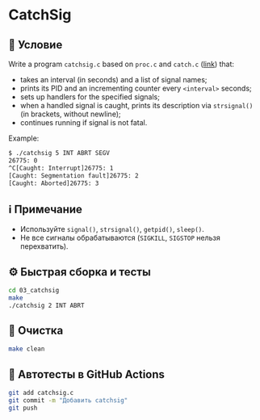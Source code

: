 # CatchSig

## 📝 Условие

Write a program `catchsig.c` based on `proc.c` and `catch.c` ([link](https://andrewt0301.github.io/hse-acos-course/part2os/09_IPC/lecture.html)) that:
- takes an interval (in seconds) and a list of signal names;
- prints its PID and an incrementing counter every `<interval>` seconds;
- sets up handlers for the specified signals;
- when a handled signal is caught, prints its description via `strsignal()` (in brackets, without newline);
- continues running if signal is not fatal.

Example:
```bash
$ ./catchsig 5 INT ABRT SEGV
26775: 0
^C[Caught: Interrupt]26775: 1
[Caught: Segmentation fault]26775: 2
[Caught: Aborted]26775: 3
```

## ℹ️ Примечание

- Используйте `signal()`, `strsignal()`, `getpid()`, `sleep()`.
- Не все сигналы обрабатываются (`SIGKILL`, `SIGSTOP` нельзя перехватить).

## ⚙️ Быстрая сборка и тесты
```bash
cd 03_catchsig
make
./catchsig 2 INT ABRT
```

## 🧹 Очистка
```bash
make clean
```

## 🚀 Автотесты в GitHub Actions
```bash
git add catchsig.c
git commit -m "Добавить catchsig"
git push
```